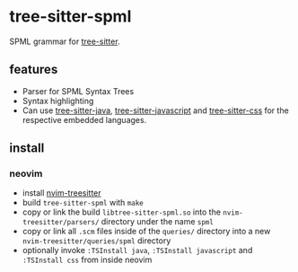 # tree-sitter-spml

SPML grammar for [tree-sitter](https://github.com/tree-sitter/tree-sitter).

## features

- Parser for SPML Syntax Trees
- Syntax highlighting
- Can use [tree-sitter-java](https://github.com/tree-sitter/tree-sitter-java), [tree-sitter-javascript](https://github.com/tree-sitter/tree-sitter-javascript) and [tree-sitter-css](https://github.com/tree-sitter/tree-sitter-css) for the respective embedded languages.

## install

### neovim

- install [nvim-treesitter](https://github.com/nvim-treesitter/nvim-treesitter)
- build `tree-sitter-spml` with `make`
- copy or link the build `libtree-sitter-spml.so` into the `nvim-treesitter/parsers/` directory under the name `spml`
- copy or link all `.scm` files inside of the `queries/` directory into a new `nvim-treesitter/queries/spml` directory
- optionally invoke `:TSInstall java`, `:TSInstall javascript` and `:TSInstall css` from inside neovim

